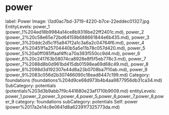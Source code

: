 # power

label: Power
Image: \1zd0ac7bd-3719-4220-b7ce-22eddec01327.jpg
EntityLevels: power_1 (power_1%204ed18b9984a14ce8b9316be22ff2401c.md), power_2 (power_2%20c58e65e72bd64159b688661844e6b435.md), power_3 (power_3%20ddc2d5c1f5a947f2a1c3a6a2c04764f6.md), power_4 (power_4%20451f1a25704440b5a5e11b78c057d420.md), power_5 (power_5%20a0ff085ffaaf4ffca70a393f550cc9d4.md), power_6 (power_6%20c241763b58074ca8928e8f5f5eb778c3.md), power_7 (power_7%2088d8b0d961bd415db01598ea69d68c49.md), power_8 (power_8%2098d3d192307e44d8a23b0708ba7f10ab.md), power_9 (power_9%2083c056d2b307466090c18ead8447c199.md)
Category: foundations (foundations%204d9ce68d973b4b4aa9877956db31ca34.md)
SubCategory: potentials (potentials%203d3b9abb7f9c441680e23af1710b9009.md)
entityLevels: power_1,power_2,power_3,power_4,power_5,power_6,power_7,power_8,power_9
category: foundations
subCategory: potentials
Self: power (power%2017a2e14c8e0641d8a62391f7325773da.md)

[](Untitled%20ee651602c99442e8934042f6e0831fa7.md)
